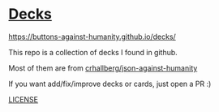 # [Decks](https://buttons-against-humanity.github.io/decks/)

https://buttons-against-humanity.github.io/decks/

This repo is a collection of decks I found in github.    

Most of them are from [crhallberg/json-against-humanity](https://github.com/crhallberg/json-against-humanity)

If you want add/fix/improve decks or cards, just open a PR :)  


[LICENSE](LICENSE.md)
